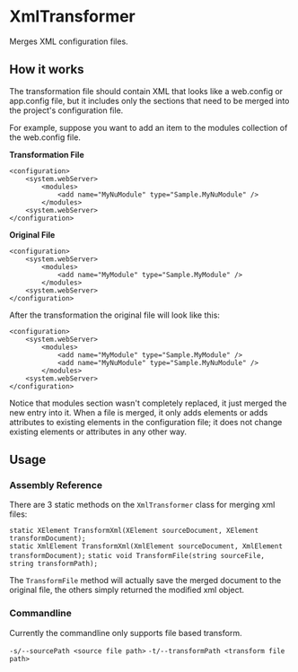 # XmlTransformer

Merges XML configuration files.

## How it works
The transformation file should contain XML that looks like a web.config or app.config file, but it includes only the sections that need to be merged into the project's configuration file.

For example, suppose you want to add an item to the modules collection of the web.config file.

**Transformation File**  

```
<configuration>  
	<system.webServer>  
		<modules>  
			<add name="MyNuModule" type="Sample.MyNuModule" />  
		</modules>  
	<system.webServer>  
</configuration>
```

**Original File**  
```
<configuration>
	<system.webServer>
		<modules>
			<add name="MyModule" type="Sample.MyModule" />
		</modules>
	<system.webServer>
</configuration>
```

After the transformation the original file will look like this:
```  
<configuration>
	<system.webServer>
		<modules>
			<add name="MyModule" type="Sample.MyModule" />
			<add name="MyNuModule" type="Sample.MyNuModule" />
		</modules>
	<system.webServer>
</configuration>
```

Notice that modules section wasn't completely replaced, it just merged the new entry into it. When a file is merged, it only adds elements or adds attributes to existing elements in the configuration file; it does not change existing elements or attributes in any other way.

## Usage

### Assembly Reference

There are 3 static methods on the `XmlTransformer` class for merging xml files:  

```static XElement TransformXml(XElement sourceDocument, XElement transformDocument);```  
```static XmlElement TransformXml(XmlElement sourceDocument, XmlElement transformDocument);```
```static void TransformFile(string sourceFile, string transformPath);```  

The `TransformFile` method will actually save the merged document to the original file, the others simply returned the modified xml object.

### Commandline

Currently the commandline only supports file based transform.

```-s/--sourcePath <source file path>```
```-t/--transformPath <transform file path>```